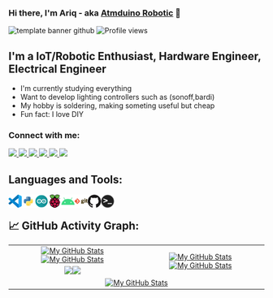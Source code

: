 ### Hi there, I'm Ariq - aka [Atmduino Robotic][website] 👋 
<!-- [![Website](https://img.shields.io/website?label=atmduino.com&style=for-the-badge&url=https%3A%2F%2Fcodestackr.com)](https://linktr.ee/AtmduinoRobotic) -->
![template banner github](https://user-images.githubusercontent.com/50385294/127747447-e798d771-a82e-46a9-b293-5adae46646fd.jpg)
![Profile views](https://gpvc.arturio.dev/eunbiline98)  
## I'm a IoT/Robotic Enthusiast, Hardware Engineer, Electrical Engineer


- I'm currently studying everything
- Want to develop lighting controllers such as (sonoff,bardi)
- My hobby is soldering, making someting useful but cheap
- Fun fact: I love DIY


### Connect with me:
<p>
  <a href="https://www.linkedin.com/in/ath-thaareq-mahesa-8330471b4/">
    <img src="https://img.shields.io/badge/linkedin-%230077B5.svg?&style=for-the-badge&logo=linkedin&logoColor=white" height=25>
  </a>   
  <a href="https://www.facebook.com/AthThaareqMahesa/">
    <img src="https://img.shields.io/badge/Facebook-1877F2?style=for-the-badge&logo=facebook&logoColor=white" height=25>
  </a>
    <a href="https://www.youtube.com/channel/UCfpKae3Lv2A41bXY2TYHztA">
    <img src="https://img.shields.io/badge/Youtube-1877F2?style=for-the-badge&logo=youtube&logoColor=white" height=25>
  </a>
  <a href="https://www.instagram.com/aththaareq16___/">
    <img src="https://img.shields.io/badge/instagram-%23E4405F.svg?&style=for-the-badge&logo=instagram&logoColor=white" height=25>
  </a> 
  <a href="https://github.com/eunbiline98/">
    <img src="https://img.shields.io/badge/GitHub-100000?style=for-the-badge&logo=github&logoColor=white" height=25>
  </a> 
  <a href="https://www.electronicwings.com/search?query=eunbiline98#searchprojects">
    <img src="https://img.shields.io/badge/electronicwings-%230077B5?style=for-the-badge&logo=electronicwings&logoColor=white" height=25>
  </a>
</p>

## Languages and Tools:

<img align="left" alt="Visual Studio Code" width="26px" src="https://raw.githubusercontent.com/github/explore/80688e429a7d4ef2fca1e82350fe8e3517d3494d/topics/visual-studio-code/visual-studio-code.png" />
<img align="left" alt="python" width="26px" src="https://raw.githubusercontent.com/github/explore/80688e429a7d4ef2fca1e82350fe8e3517d3494d/topics/python/python.png" />
<img align="left" alt="Arduino" width="26px" src="https://raw.githubusercontent.com/github/explore/80688e429a7d4ef2fca1e82350fe8e3517d3494d/topics/arduino/arduino.png" />
<img align="left" alt="raspberry" width="26px" src="https://raw.githubusercontent.com/github/explore/80688e429a7d4ef2fca1e82350fe8e3517d3494d/topics/raspberry-pi/raspberry-pi.png" />
<img align="left" alt="android-studio" width="26px" src="https://raw.githubusercontent.com/github/explore/80688e429a7d4ef2fca1e82350fe8e3517d3494d/topics/android/android.png" />
<img align="left" alt="Git" width="26px" src="https://raw.githubusercontent.com/github/explore/80688e429a7d4ef2fca1e82350fe8e3517d3494d/topics/git/git.png" />
<img align="left" alt="GitHub" width="26px" src="https://raw.githubusercontent.com/github/explore/78df643247d429f6cc873026c0622819ad797942/topics/github/github.png" />
<img align="left" alt="Terminal" width="26px" src="https://raw.githubusercontent.com/github/explore/80688e429a7d4ef2fca1e82350fe8e3517d3494d/topics/terminal/terminal.png" />

<br/>

[website]: https://www.instagram.com/atmduino/

## 📈 GitHub Activity Graph:

<table align="center">
    <tr>
        <td align="center"><a href="https://github.com/eunbiline98#gh-light-mode-only"><img src="https://github-readme-stats.vercel.app/api?username=eunbiline98&show_icons=true&theme=default&include_all_commits=true#gh-light-mode-only" alt="My GitHub Stats"/></a><a href="https://github.com/eunbiline98#gh-dark-mode-only"><img src="https://github-readme-stats.vercel.app/api?username=eunbiline98&show_icons=true&theme=tokyonight&include_all_commits=true#gh-dark-mode-only" alt="My GitHub Stats"/></a></td>
        <td rowspan="2" align="center"><a href="https://github.com/eunbiline98#gh-light-mode-only"><img src="https://github-readme-stats.vercel.app/api/top-langs/?username=eunbiline98&theme=default&langs_count=8#gh-light-mode-only" alt="My GitHub Stats"/></a><a href="https://github.com/eunbiline98#gh-dark-mode-only"><img src="https://github-readme-stats.vercel.app/api/top-langs/?username=eunbiline98&theme=tokyonight&langs_count=8#gh-dark-mode-only" alt="My GitHub Stats"/></a></td>
    </tr>
    <tr>
        <td align="center"><a href="https://github.com/eunbiline98#gh-light-mode-only"><img src="https://github-readme-streak-stats.herokuapp.com/?user=eunbiline98&theme=default"/></a><a href="https://github.com/eunbiline98#gh-dark-mode-only"><img src="https://github-readme-streak-stats.herokuapp.com/?user=eunbiline98&theme=tokyonight"/></a></td>
    </tr>
    <tr>
        <td colspan="2" align="center"><a href="https://github.com/eunbiline98#gh-light-mode-only"><img src="https://raw.githubusercontent.com/eunbiline98/eunbiline98/output/github-contribution-grid-snake.svg" alt="My GitHub Stats"/></a>
    </tr>
</table>
